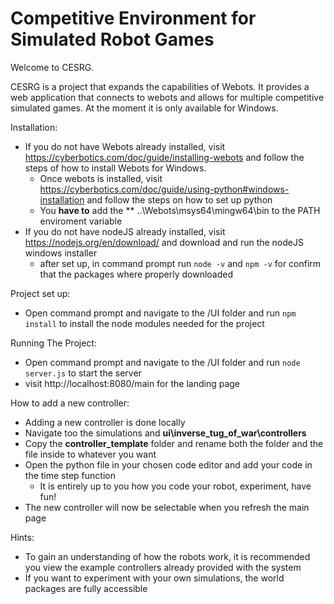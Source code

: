# Competitive Environment for Simulated Robot Games
Welcome to CESRG. 

CESRG is a project that expands the capabilities of Webots. It provides a web application that connects to webots and allows for multiple competitive simulated games. At the moment it is only available for Windows. 


Installation:
* If you do not have Webots already installed, visit https://cyberbotics.com/doc/guide/installing-webots and follow the steps of how to install Webots for Windows. 
  * Once webots is installed, visit https://cyberbotics.com/doc/guide/using-python#windows-installation and follow the steps on how to set up python
  * You **have to** add the ** ..\Webots\msys64\mingw64\bin to the PATH enviroment variable
* If you do not have nodeJS already installed, visit https://nodejs.org/en/download/ and download and run the nodeJS windows installer
  * after set up, in command prompt run ``node -v`` and ``npm -v`` for confirm that the packages where properly downloaded

Project set up:
* Open command prompt and navigate to the /UI folder and run ``npm install`` to install the node modules needed for the project

Running The Project:
* Open command prompt and navigate to the /UI folder and run ``node server.js`` to start the server
* visit http://localhost:8080/main for the landing page

How to add a new controller: 
* Adding a new controller is done locally
* Navigate too the simulations and **ui\inverse_tug_of_war\controllers** 
* Copy the **controller_template** folder and rename both the folder and the file inside to whatever you want
* Open the python file in your chosen code editor and add your code in the time step function
  * It is entirely up to you how you code your robot, experiment, have fun!
* The new controller will now be selectable when you refresh the main page

Hints:
* To gain an understanding of how the robots work, it is recommended you view the example controllers already provided with the system
* If you want to experiment with your own simulations, the world packages are fully accessible

